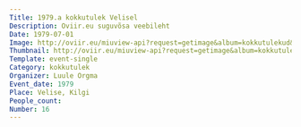 ```yaml
---
Title: 1979.a kokkutulek Velisel
Description: Oviir.eu suguvõsa veebileht
Date: 1979-07-01
Image: http://oviir.eu/miuview-api?request=getimage&album=kokkutulekud&item=1979-16.-kokkutulek-kilgil.jpg&size=1200&mode=longest
Thumbnail: http://oviir.eu/miuview-api?request=getimage&album=kokkutulekud&item=1979-16.-kokkutulek-kilgil.jpg&size=600&mode=square
Template: event-single
Category: kokkutulek
Organizer: Luule Orgma
Event_date: 1979
Place: Velise, Kilgi
People_count:
Number: 16
---
```


